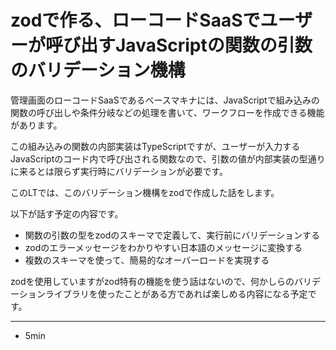 # zodで作る、ローコードSaaSでユーザーが呼び出すJavaScriptの関数の引数のバリデーション機構

管理画面のローコードSaaSであるベースマキナには、JavaScriptで組み込みの関数の呼び出しや条件分岐などの処理を書いて、ワークフローを作成できる機能があります。

この組み込みの関数の内部実装はTypeScriptですが、ユーザーが入力するJavaScriptのコード内で呼び出される関数なので、引数の値が内部実装の型通りに来るとは限らず実行時にバリデーションが必要です。

このLTでは、このバリデーション機構をzodで作成した話をします。

以下が話す予定の内容です。

- 関数の引数の型をzodのスキーマで定義して、実行前にバリデーションする
- zodのエラーメッセージをわかりやすい日本語のメッセージに変換する
- 複数のスキーマを使って、簡易的なオーバーロードを実現する

zodを使用していますがzod特有の機能を使う話はないので、何かしらのバリデーションライブラリを使ったことがある方であれば楽しめる内容になる予定です。

---

- 5min
